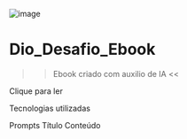 ![image](https://github.com/user-attachments/assets/b62b24ee-1c43-4a5f-abc2-dcb30c6946df)

# Dio_Desafio_Ebook

>>  Ebook criado com auxilio de IA <<

Clique para ler


Tecnologias utilizadas

Prompts
Título
Conteúdo

